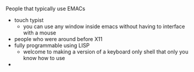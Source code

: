 People that typically use EMACs
- touch typist
	- you can use any window inside emacs without having to interface with a mouse
- people who were around before X11
- fully programmable using LISP
	- welcome to making a version of a keyboard only shell that only you know how to use
- 